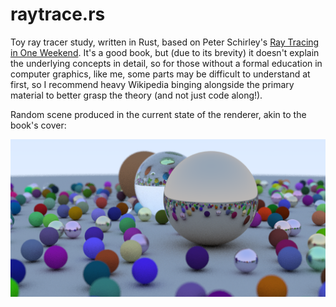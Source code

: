 # raytrace.rs

Toy ray tracer study, written in Rust, based on Peter Schirley's [Ray Tracing in
One
Weekend](https://in1weekend.blogspot.com/2016/01/ray-tracing-in-one-weekend.html).
It's a good book, but (due to its brevity) it doesn't explain the underlying
concepts in detail, so for those without a formal education in computer
graphics, like me, some parts may be difficult to understand at first, so I
recommend heavy Wikipedia binging alongside the primary material to better grasp
the theory (and not just code along!).

Random scene produced in the current state of the renderer, akin to the book's cover:

![alt text](https://raw.githubusercontent.com/mandreyel/raytrace.rs/master/samples/book-cover.png)
